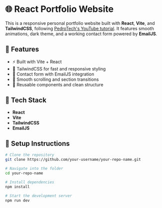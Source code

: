 # 🌐 React Portfolio Website

This is a responsive personal portfolio website built with **React**, **Vite**, and **TailwindCSS**, following [PedroTech's YouTube tutorial](https://www.youtube.com/watch?v=LGdPMf-SgBA). It features smooth animations, dark theme, and a working contact form powered by **EmailJS**.

## 🚀 Features

- ⚡ Built with Vite + React
- 🎨 TailwindCSS for fast and responsive styling
- 📩 Contact form with EmailJS integration
- 💬 Smooth scrolling and section transitions
- 🧩 Reusable components and clean structure

## 📁 Tech Stack

- **React**
- **Vite**
- **TailwindCSS**
- **EmailJS**

## 🧰 Setup Instructions

```bash
# Clone the repository
git clone https://github.com/your-username/your-repo-name.git

# Navigate into the folder
cd your-repo-name

# Install dependencies
npm install

# Start the development server
npm run dev
